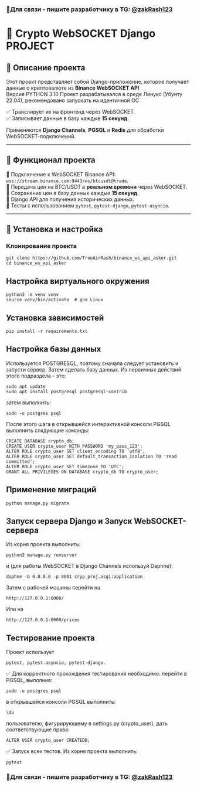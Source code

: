### 👋Для связи - пишите разработчику в TG: [@zakRash123](https://t.me/zakRash123) 

# 🚀 Crypto WebSOCKET Django PROJECT

## 📖 Описание проекта

Этот проект представляет собой Django-приложение, которое получает данные о криптовалюте из **Binance WebSOCKET API**  
Версия PYTHON 3.10
Проект разрабатывался в среде Линукс (Убунту 22.04), рекомендовано  запускать на идентичной ОС

✅ Транслирует их на фронтенд через WebSOCKET.  
✅ Записывает данные в базу каждые **15 секунд**.  

Применяются **Django Channels**, **PGSQL** и **Redis** для обработки WebSOCKET-подключений.

---

## 🎯 Функционал проекта

🔹 Подключение к WebSOCKET Binance API: `wss://stream.binance.com:9443/ws/btcusdt@trade`.  
🔹 Передача цен на BTC/USDT в **реальном времени** через WebSOCKET.  
🔹 Сохранение цен в базу данных каждые **15 секунд**.  
🔹 Django API для получения исторических данных.  
🔹 Тесты с использованием `pytest`, `pytest-django`, `pytest-asyncio`.  

---

## 📌 Установка и настройка

### Клонирование проекта
```
git clone https://github.com/TrueAirRash/binance_ws_api_asker.git
cd binance_ws_api_asker
```
## Настройка виртуального окружения
```
python3 -m venv venv
source venv/bin/activate  # для Linux
```
## Установка зависимостей
```
pip install -r requirements.txt
```
## Настройка базы данных
Используется POSTGRESQL, поэтому сначала следует установить и запусти сервер. Затем сделать базу данных. Из первичных действий этого подраздела - это:
```
sudo apt update
sudo apt install postgresql postgresql-contrib
```
затем выполнить:
```
sudo -u postgres psql
```
После этого шага в открывшейся интерактивной консоли PGSQL выполнить слкдующие команды:
```
CREATE DATABASE crypto_db;
CREATE USER crypto_user WITH PASSWORD 'my_pass_123';
ALTER ROLE crypto_user SET client_encoding TO 'utf8';
ALTER ROLE crypto_user SET default_transaction_isolation TO 'read committed';
ALTER ROLE crypto_user SET timezone TO 'UTC';
GRANT ALL PRIVILEGES ON DATABASE crypto_db TO crypto_user;
```

## Применение миграций
```
python manage.py migrate
```
## Запуск сервера Django и Запуск WebSOCKET-сервера
Из корня проекта выполнить:
```
python3 manage.py runserver
```
и (для работы WebSOCKET в Django Channels используй Daphne):
```
daphne -b 0.0.0.0 -p 8001 cryp_proj.asgi:application
```
Затем с рабочей машины перейти на 
```
http://127.0.0.1:8000/
```
Или на 
```
http://127.0.0.1:8000/prices
```


## Тестирование проекта
Проект использует 
```
pytest, pytest-asyncio, pytest-django.
```

✅ Для корректного прохождения тестирования необходимо:
перейти в PGSQL, выполнив:  
```
sudo -u postgres psql
```
в открывшейся консоли PGSQL выполнить: 
```
\du
```
пользователю, фигурирующему в  settings.py (crypto_user), дать соответствующие права: 
```
ALTER USER crypto_user CREATEDB;
```

✅ Запуск всех тестов. Из корня проекта выполнить:
```
pytest
```

### 👋Для связи - пишите разработчику в TG: [@zakRash123](https://t.me/zakRash123) 


